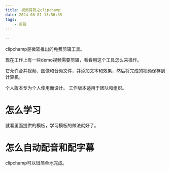 ```yaml
---
title: 视频剪辑之clipchamp
date: 2024-08-01 13:56:35
tags:
	- 剪辑
---
```


--



clipchamp是微软推出的免费剪辑工具。

现在工作上有一些demo视频需要剪辑，看看用这个工具怎么来操作。



它允许合并视频、图像和音频文件，并添加文本和效果，然后将完成的视频保存到计算机。

个人版本专为个人使用而设计。 工作版本适用于团队和组织。

# 怎么学习

就看里面提供的模板，学习模板的做法就好了。



# 怎么自动配音和配字幕

clipchamp可以很简单地完成。







